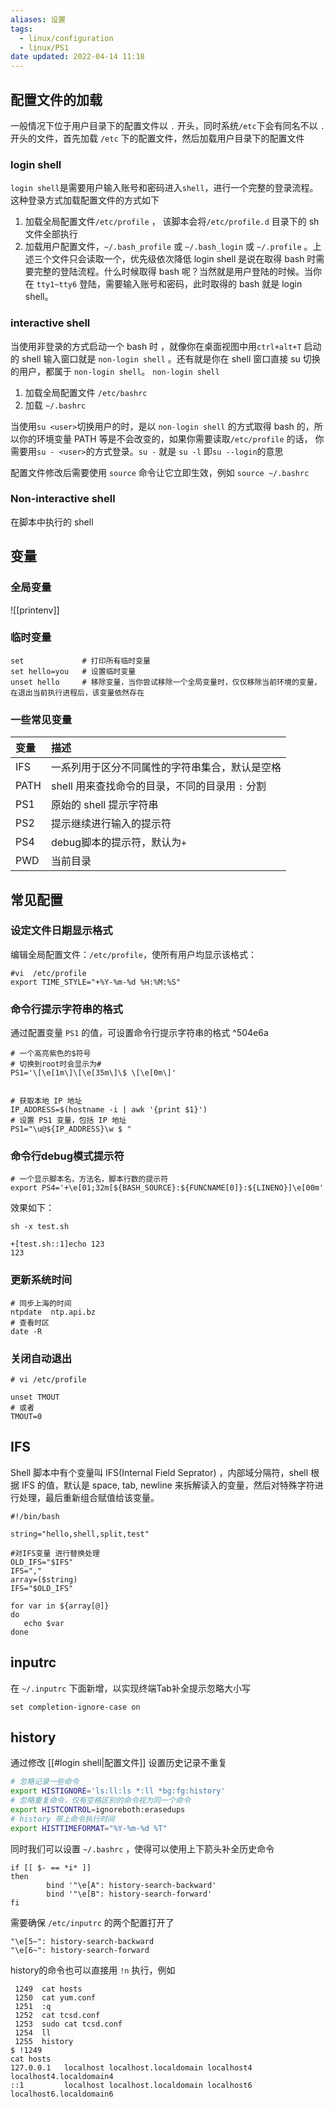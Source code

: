 ```yaml
---
aliases: 设置
tags:
  - linux/configuration
  - linux/PS1
date updated: 2022-04-14 11:18
---
```


## 配置文件的加载

一般情况下位于用户目录下的配置文件以 `.` 开头，同时系统`/etc`下会有同名不以 `.` 开头的文件，首先加载 `/etc` 下的配置文件，然后加载用户目录下的配置文件

### login shell

`login shell`是需要用户输入账号和密码进入`shell`，进行一个完整的登录流程。这种登录方式加载配置文件的方式如下

1. 加载全局配置文件`/etc/profile` ， 该脚本会将`/etc/profile.d` 目录下的 sh 文件全部执行
2. 加载用户配置文件，`~/.bash_profile` 或 `~/.bash_login` 或 `~/.profile` 。上述三个文件只会读取一个，优先级依次降低
   login shell 是说在取得 bash 时需要完整的登陆流程。什么时候取得 bash 呢？当然就是用户登陆的时候。当你在 `tty1~tty6` 登陆，需要输入账号和密码，此时取得的 bash 就是 login shell。

### interactive shell

当使用非登录的方式启动一个 bash 时 ，就像你在桌面视图中用`ctrl+alt+T` 启动的 shell 输入窗口就是 `non-login shell` 。还有就是你在 shell 窗口直接 su 切换的用户，都属于 `non-login shell`。
`non-login shell`

1. 加载全局配置文件 `/etc/bashrc`
2. 加载 `~/.bashrc`

当使用`su <user>`切换用户的时，是以 `non-login shell` 的方式取得 bash 的，所以你的环境变量 PATH 等是不会改变的，如果你需要读取`/etc/profile` 的话， 你需要用`su - <user>`的方式登录。`su -` 就是 `su -l` 即`su --login`的意思

配置文件修改后需要使用 `source` 命令让它立即生效，例如 `source ~/.bashrc`

### Non-interactive shell

在脚本中执行的 shell

## 变量

### 全局变量

![[printenv]]

### 临时变量

```shell
set             # 打印所有临时变量
set hello=you   # 设置临时变量
unset hello     # 移除变量，当你尝试移除一个全局变量时，仅仅移除当前环境的变量，在退出当前执行进程后，该变量依然存在
```

### 一些常见变量

| 变量   | 描述                            |
| :--- | :---------------------------- |
| IFS  | 一系列用于区分不同属性的字符串集合，默认是空格       |
| PATH | shell 用来查找命令的目录，不同的目录用 `:` 分割 |
| PS1  | 原始的 shell 提示字符串               |
| PS2  | 提示继续进行输入的提示符                  |
| PS4  | debug脚本的提示符，默认为`+`|
| PWD  | 当前目录                          |

## 常见配置

### 设定文件日期显示格式

编辑全局配置文件：`/etc/profile`，使所有用户均显示该格式：

```shell
#vi  /etc/profile
export TIME_STYLE="+%Y-%m-%d %H:%M:%S"
```

### 命令行提示字符串的格式

通过配置变量 `PS1` 的值，可设置命令行提示字符串的格式 ^504e6a

```shell
# 一个高亮紫色的$符号
# 切换到root时会显示为#
PS1='\[\e[1m\]\[\e[35m\]\$ \[\e[0m\]'


# 获取本地 IP 地址
IP_ADDRESS=$(hostname -i | awk '{print $1}')
# 设置 PS1 变量，包括 IP 地址
PS1="\u@${IP_ADDRESS}\w $ "
```

### 命令行debug模式提示符

```shell
# 一个显示脚本名，方法名，脚本行数的提示符
export PS4='+\e[01;32m[${BASH_SOURCE}:${FUNCNAME[0]}:${LINENO}]\e[00m'
```

效果如下：

```shell
sh -x test.sh

+[test.sh::1]echo 123
123
```

### 更新系统时间

```shell
# 同步上海的时间
ntpdate  ntp.api.bz
# 查看时区
date -R
```

### 关闭自动退出

```shell
# vi /etc/profile

unset TMOUT
# 或者
TMOUT=0
```

## IFS

Shell 脚本中有个变量叫 IFS(Internal Field Seprator) ，内部域分隔符，shell 根据 IFS 的值，默认是 space, tab, newline 来拆解读入的变量，然后对特殊字符进行处理，最后重新组合赋值给该变量。

```shell
#!/bin/bash

string="hello,shell,split,test"

#对IFS变量 进行替换处理
OLD_IFS="$IFS"
IFS=","
array=($string)
IFS="$OLD_IFS"

for var in ${array[@]}
do
   echo $var
done
```

## inputrc

在 `~/.inputrc` 下面新增，以实现终端Tab补全提示忽略大小写

```
set completion-ignore-case on
```

## history

通过修改 [[#login shell|配置文件]] 设置历史记录不重复

```bash
# 忽略记录一些命令
export HISTIGNORE='ls:ll:ls *:ll *bg:fg:history'
# 忽略重复命令，仅有空格区别的命令视为同一个命令
export HISTCONTROL=ignoreboth:erasedups
# history 带上命令执行时间
export HISTTIMEFORMAT="%Y-%m-%d %T"
```

同时我们可以设置 `~/.bashrc` ，使得可以使用上下箭头补全历史命令

```shell
if [[ $- == *i* ]]
then
        bind '"\e[A": history-search-backward'
        bind '"\e[B": history-search-forward'
fi
```

需要确保 `/etc/inputrc` 的两个配置打开了

```shell
"\e[5~": history-search-backward
"\e[6~": history-search-forward
```


history的命令也可以直接用 `!n`  执行，例如

```shell
 1249  cat hosts
 1250  cat yum.conf 
 1251  :q
 1252  cat tcsd.conf
 1253  sudo cat tcsd.conf
 1254  ll
 1255  history 
$ !1249
cat hosts
127.0.0.1   localhost localhost.localdomain localhost4 localhost4.localdomain4
::1         localhost localhost.localdomain localhost6 localhost6.localdomain6

```